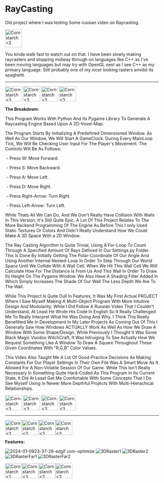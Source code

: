 # RayCasting
Old project where I was testing Some russian video on Raycasting. 

<img src="https://github.com/Kingerthanu/RayCasting/assets/76754592/8a2bde70-3ab0-4929-8b61-12c439003e32" alt="Cornstarch <3" width="55" height="59">

You kinda walk fast to watch out on that. I have been slowly making raycasters and stopping midway through on languages like C++ as I've been moving languages but may try with OpenGL next as I see C++ as my primary language. Still probably one of my nicer looking rasters amidst its spaghetti.

----------------------------------------------

<img src="https://github.com/Kingerthanu/RayCasting/assets/76754592/7be2a422-4e4e-454c-a1d5-b4cd99c126e9" alt="Cornstarch <3" width="55" height="49"> <img src="https://github.com/Kingerthanu/RayCasting/assets/76754592/7be2a422-4e4e-454c-a1d5-b4cd99c126e9" alt="Cornstarch <3" width="55" height="49"> <img src="https://github.com/Kingerthanu/RayCasting/assets/76754592/7be2a422-4e4e-454c-a1d5-b4cd99c126e9" alt="Cornstarch <3" width="55" height="49"> <img src="https://github.com/Kingerthanu/RayCasting/assets/76754592/7be2a422-4e4e-454c-a1d5-b4cd99c126e9" alt="Cornstarch <3" width="55" height="49">


**The Breakdown:**

  This Program Works With Python And Its Pygame Library To Generate A Raycasting Engine Based Upon A 2D-Voxel-Map.

  The Program Starts By Initializing A Predefined Dimensioned Window. As Well As Our Window, We Will Start A GameClock. During Every MainLoop Tick, We Will Be Checking User Input For The Player's Movement. The Controls Will Be As Follows:

  &nbsp;- Press W: Move Forward.

  &nbsp;- Press S: Move Backward.

  &nbsp;- Press A: Move Left.

  &nbsp;- Press D: Move Right.

  &nbsp;- Press Right-Arrow: Turn Right.

  &nbsp;- Press Left-Arrow: Turn Left.
  

While Thats All We Can Do, And We Don't Really Have Collision With Walls In This Version, It's Still Quite Epic. A Lot Of This Project Relates To The More Backend Programming Of The Engine As Before This I only Used Static Textures Or Colors And Didn't Really Understand How We Could Make A 3D Space With a 2D Window.

The Ray Casting Algorithm Is Quite Trivial, Using A For-Loop To Count Through A Specified Amount Of Rays Defined In Our Settings.py Folder. This Is Done By Initially Getting The Polar-Coordinate Of Our Angle And Using Another Internal Nested-Loop In Order To Step Through Our World Space Until We Collide With A Wall Cell. When We Hit This Wall Cell We Will Calculate How For The Distance Is From Us And This Wall In Order To Draw Its Height On The Pygame Window. We Also Have A Shading Filter Added In Which Simply Increases The Shade Of Our Wall The Less Depth We Are To The Wall.

  While This Project Is Quite Dull In Features, It Was My First Actual PROJECT Where I Saw Myself Making A Multi-Object Program With More Intuitive Design And Modularity. While I Did Follow A Russian Video That I Couldn't Understand, At Least He Wrote His Code In English So It Really Challenged Me To Really Interpret What He Was Doing And Why. I Think This Really Benefitted Me In Development In My Later Projects As Coming Out Of This I Generally Saw How Windows ACTUALLY Work As Well As How We Draw A Window With Some Shape/Design. While Previously I Thought It Was Some Black Magic Voodoo WitchCraft, It Was Intruiging To See Actually How We Request Something Like A Window To Draw A Square Throughout These Given Coordinates With "R,G,B" Color Values.

  This Video Also Taught Me A Lot Of Good-Practice Decisions As Making Constants For Our Player Settings In Their Own File Was A Smart Move As It Allowed For A Non-Volatile Session Of Our Game. While This Isn't Really Necessary In Something Quite Hard-Coded As This Program In Its Current State, It Did At Least Get Me Comfortable With Some Concepts That I Do See Myself Using In Newer More Depthful Projects With Multi-Hierachical Relationships.

<img src="https://github.com/Kingerthanu/RayCasting/assets/76754592/e1106c40-2320-4748-be36-c4aff6276c13" alt="Cornstarch <3" width="55" height="49"> <img src="https://github.com/Kingerthanu/RayCasting/assets/76754592/e1106c40-2320-4748-be36-c4aff6276c13" alt="Cornstarch <3" width="55" height="49"> <img src="https://github.com/Kingerthanu/RayCasting/assets/76754592/e1106c40-2320-4748-be36-c4aff6276c13" alt="Cornstarch <3" width="55" height="49"> <img src="https://github.com/Kingerthanu/RayCasting/assets/76754592/e1106c40-2320-4748-be36-c4aff6276c13" alt="Cornstarch <3" width="55" height="49">

----------------------------------------------

<img src="https://github.com/Kingerthanu/RayCasting/assets/76754592/67926ce6-45d1-4f01-b045-9d6d7d523325" alt="Cornstarch <3" width="55" height="49"><img src="https://github.com/Kingerthanu/RayCasting/assets/76754592/67926ce6-45d1-4f01-b045-9d6d7d523325" alt="Cornstarch <3" width="55" height="49"><img src="https://github.com/Kingerthanu/RayCasting/assets/76754592/67926ce6-45d1-4f01-b045-9d6d7d523325" alt="Cornstarch <3" width="55" height="49"><img src="https://github.com/Kingerthanu/RayCasting/assets/76754592/67926ce6-45d1-4f01-b045-9d6d7d523325" alt="Cornstarch <3" width="55" height="49">


**Features:**

![2024-01-0923-37-28-ezgif com-optimize](https://github.com/Kingerthanu/RayCasting/assets/76754592/5ff253b4-c88e-485d-aeb0-b7c9847e5ccf)
![3DRaster1](https://github.com/Kingerthanu/RayCasting/assets/76754592/039fcd9b-f984-4cd1-bae4-c0d142ebce6e)
![3DRaster2](https://github.com/Kingerthanu/RayCasting/assets/76754592/a5473ce6-a789-43f7-8d93-8b47a2ea7eea)
![3DRasterFar1](https://github.com/Kingerthanu/RayCasting/assets/76754592/a4d532b6-684f-4b5d-bc23-bd8e73870a97)
![3DRasterFar2](https://github.com/Kingerthanu/RayCasting/assets/76754592/1bd47685-3b16-4ad6-8b45-6ee3219bca45)



<img src="https://github.com/Kingerthanu/RayCasting/assets/76754592/07761638-8ddc-418e-a6fc-60e70c7b0d8f" alt="Cornstarch <3" width="55" height="49"><img src="https://github.com/Kingerthanu/RayCasting/assets/76754592/07761638-8ddc-418e-a6fc-60e70c7b0d8f" alt="Cornstarch <3" width="55" height="49"><img src="https://github.com/Kingerthanu/RayCasting/assets/76754592/07761638-8ddc-418e-a6fc-60e70c7b0d8f" alt="Cornstarch <3" width="55" height="49"><img src="https://github.com/Kingerthanu/RayCasting/assets/76754592/07761638-8ddc-418e-a6fc-60e70c7b0d8f" alt="Cornstarch <3" width="55" height="49">
